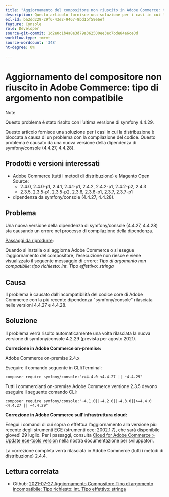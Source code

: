 ```yaml
---
title: "Aggiornamento del compositore non riuscito in Adobe Commerce: tipo di argomento non compatibile"
description: Questo articolo fornisce una soluzione per i casi in cui la distribuzione è bloccata a causa di un problema con la compilazione del codice. Questo problema è causato da una nuova versione della dipendenza di symfony/console (4.4.27, 4.4.28).
exl-id: ba2dd229-29f6-43e2-9467-8bd1bf59e6ef
feature: Console
role: Developer
source-git-commit: 1d2e0c1b4a8e3d79a362500ee3ec7bde84a6ce0d
workflow-type: tm+mt
source-wordcount: '348'
ht-degree: 0%

---
```


# Aggiornamento del compositore non riuscito in Adobe Commerce: tipo di argomento non compatibile

>[!NOTE]
>
>Questo problema è stato risolto con l’ultima versione di symfony 4.4.29.

Questo articolo fornisce una soluzione per i casi in cui la distribuzione è bloccata a causa di un problema con la compilazione del codice. Questo problema è causato da una nuova versione della dipendenza di symfony/console (4.4.27, 4.4.28).

## Prodotti e versioni interessati

* Adobe Commerce (tutti i metodi di distribuzione) e Magento Open Source:
   * 2.4.0, 2.4.0-p1, 2.4.1, 2.4.1-p1, 2.4.2, 2.4.2-p1, 2.4.2-p2, 2.4.3
   * 2.3.5, 2.3.5-p1, 2.3.5-p2, 2.3.6, 2.3.6-p1, 2.3.7, 2.3.7-p1
* dipendenza da symfony/console (4.4.27, 4.4.28).

## Problema

Una nuova versione della dipendenza di symfony/console (4.4.27, 4.4.28) sta causando un errore nel processo di compilazione della dipendenza.

<u>Passaggi da riprodurre</u>:

Quando si installa o si aggiorna Adobe Commerce o si esegue l’aggiornamento del compositore, l’esecuzione non riesce e viene visualizzato il seguente messaggio di errore:
*Tipo di argomento non compatibile: tipo richiesto: int. Tipo effettivo: stringa*

## Causa

Il problema è causato dall’incompatibilità del codice core di Adobe Commerce con la più recente dipendenza &quot;symfony/console&quot; rilasciata nelle versioni 4.4.27 e 4.4.28.

## Soluzione

Il problema verrà risolto automaticamente una volta rilasciata la nuova versione di symfony/console 4.2.29 (prevista per agosto 2021).

**Correzione in Adobe Commerce on-premise:**

Adobe Commerce on-premise 2.4.x

Eseguire il comando seguente in CLI/Terminal:

``composer require symfony/console:">=4.4.0 <4.4.27 || ~4.4.29"``

Tutti i commercianti on-premise Adobe Commerce versione 2.3.5 devono eseguire il seguente comando CLI:

``composer require symfony/console:"~4.1.0||~4.2.0||~4.3.0||>=4.4.0 <4.4.27 || ~4.4.29"``

**Correzione in Adobe Commerce sull&#39;infrastruttura cloud:**

Esegui i comandi di cui sopra o effettua l’aggiornamento alla versione più recente degli strumenti ECE (strumenti ece: 2002.1.7), che sarà disponibile giovedì 29 luglio. Per i passaggi, consulta [Cloud for Adobe Commerce > Update ece-tools version](https://devdocs.magento.com/cloud/project/ece-tools-update.html) nella nostra documentazione per sviluppatori.

La correzione completa verrà rilasciata in Adobe Commerce (tutti i metodi di distribuzione) 2.4.4.

## Lettura correlata

* Github: [2021-07-27 Aggiornamento Compositore Tipo di argomento incompatibile: Tipo richiesto: int. Tipo effettivo: stringa](https://github.com/magento/magento2/issues/33595)
